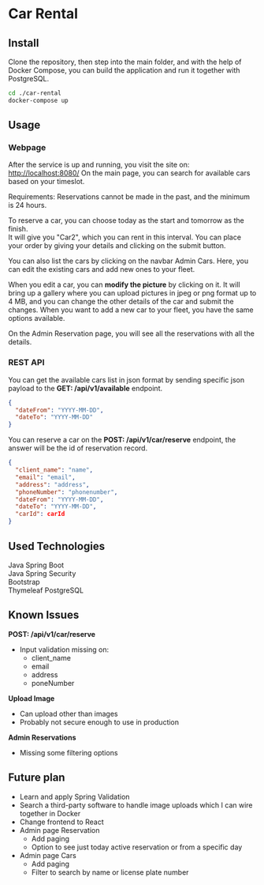# Car Rental

## Install

Clone the repository, then step into the main folder, and with the help of Docker Compose, you can build the application
and run it together with PostgreSQL.

```bash
cd ./car-rental
docker-compose up
```

## Usage

### Webpage

After the service is up and running, you visit the site on: [http://localhost:8080/](http://localhost:8080/)
On the main page, you can search for available cars based on your timeslot.

Requirements: Reservations cannot be made in the past, and the minimum is 24 hours.

To reserve a car, you can choose today as the start and tomorrow as the finish.  
It will give you "Car2", which you can rent in this interval.
You can place your order by giving your details and clicking on the submit button.

You can also list the cars by clicking on the navbar Admin Cars.
Here, you can edit the existing cars and add new ones to your fleet.

When you edit a car, you can **modify the picture** by clicking on it.
It will bring up a gallery where you can upload pictures in jpeg or png format up to 4 MB, and you can change the other
details of the car and submit the changes.
When you want to add a new car to your fleet, you have the same options available.

On the Admin Reservation page, you will see all the reservations with all the details.

### REST API

You can get the available cars list in json format by sending specific json payload to the **GET: /api/v1/available**
endpoint.

```json
{
  "dateFrom": "YYYY-MM-DD",
  "dateTo": "YYYY-MM-DD"
}
```

You can reserve a car on the **POST: /api/v1/car/reserve** endpoint, the answer will be the id of reservation record.

```json
{
  "client_name": "name",
  "email": "email",
  "address": "address",
  "phoneNumber": "phonenumber",
  "dateFrom": "YYYY-MM-DD",
  "dateTo": "YYYY-MM-DD",
  "carId": carId
}
```

## Used Technologies

Java Spring Boot  
Java Spring Security  
Bootstrap  
Thymeleaf
PostgreSQL

## Known Issues

**POST: /api/v1/car/reserve**

- Input validation missing on:
    - client_name
    - email
    - address
    - poneNumber

**Upload Image**

- Can upload other than images
- Probably not secure enough to use in production

**Admin Reservations**

- Missing some filtering options

## Future plan

- Learn and apply Spring Validation
- Search a third-party software to handle image uploads which I can wire together in Docker
- Change frontend to React
- Admin page Reservation
    - Add paging
    - Option to see just today active reservation or from a specific day
- Admin page Cars
    - Add paging
    - Filter to search by name or license plate number
